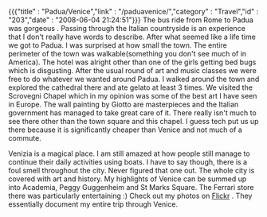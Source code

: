 {{{"title" : "Padua/Venice","link" : "/paduavenice/","category" : "Travel","id" : "203","date" : "2008-06-04 21:24:51"}}}
The bus ride from Rome to Padua was gorgeous . Passing through the Italian countryside is an experience that I don't really have words to describe. After what seemed like a life time we got to Padua. I was surprised at how small the town. The entire perimeter of the town was walkable(something you don't see much of in America). The hotel was alright other than one of the girls getting bed bugs which is disgusting. After the usual round of art and music classes we were free to do whatever we wanted around Padua. I walked around the town and explored the cathedral there and ate gelato at least 3 times. We visited the Scrovegni Chapel which in my opinion was some of the best art I have seen in Europe. The wall painting by Giotto are masterpieces and the Italian government has managed to take great care of it. There really isn't much to see there other than the town square and this chapel. I guess tech put us up there because it is significantly cheaper than Venice and not much of a commute.
<!--more-->

Venizia is a magical place. I am still amazed at how people still manage to continue their daily activities using boats. I have to say though, there is a foul smell throughout the city. Never figured that one out. The whole city is covered with art and history. My highlights of Venice can be summed up into Academia, Peggy Guggenheim and St Marks Square. The Ferrari store there was particularly entertaining :) Check out my photos on [Flickr](http://www.flickr.com/photos/akshayp/sets/72157625260108771/ "Venice Photos") . They essentially document my entire trip through Venice.